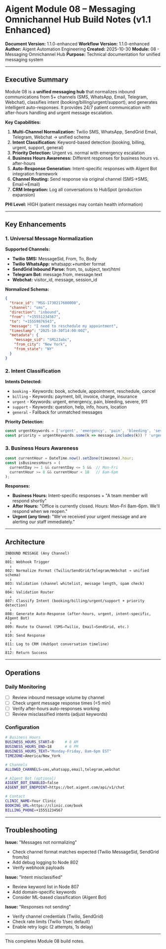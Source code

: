 # Aigent Module 08 – Messaging Omnichannel Hub Build Notes (v1.1 Enhanced)

**Document Version:** 1.1.0-enhanced
**Workflow Version:** 1.1.0-enhanced
**Author:** Aigent Automation Engineering
**Created:** 2025-10-30
**Module:** 08 - Messaging Omnichannel Hub
**Purpose:** Technical documentation for unified messaging system

---

## Executive Summary

Module 08 is a **unified messaging hub** that normalizes inbound communications from 5+ channels (SMS, WhatsApp, Email, Telegram, Webchat), classifies intent (booking/billing/urgent/support), and generates intelligent auto-responses. It provides 24/7 patient communication with after-hours handling and urgent message escalation.

**Key Capabilities:**
1. **Multi-Channel Normalization:** Twilio SMS, WhatsApp, SendGrid Email, Telegram, Webchat → unified schema
2. **Intent Classification:** Keyword-based detection (booking, billing, urgent, support, general)
3. **Priority Detection:** Urgent vs. normal with emergency escalation
4. **Business Hours Awareness:** Different responses for business hours vs. after-hours
5. **Auto-Response Generation:** Intent-specific responses with AIgent Bot integration framework
6. **Channel Routing:** Send response via original channel (SMS→SMS, Email→Email)
7. **CRM Integration:** Log all conversations to HubSpot (production expansion)

**PHI Level:** HIGH (patient messages may contain health information)

---

## Key Enhancements

### 1. Universal Message Normalization

**Supported Channels:**
- **Twilio SMS:** MessageSid, From, To, Body
- **Twilio WhatsApp:** whatsapp:+number format
- **SendGrid Inbound Parse:** from, to, subject, text/html
- **Telegram Bot:** message.from, message.text
- **Webchat:** visitor_id, message, session_id

**Normalized Schema:**
```json
{
  "trace_id": "MSG-1730217600000",
  "channel": "sms",
  "direction": "inbound",
  "from": "+15551234567",
  "to": "+15559876543",
  "message": "I need to reschedule my appointment",
  "timestamp": "2025-10-30T14:00:00Z",
  "metadata": {
    "message_sid": "SM123abc",
    "from_city": "New York",
    "from_state": "NY"
  }
}
```

### 2. Intent Classification

**Intents Detected:**
- `booking` - Keywords: book, schedule, appointment, reschedule, cancel
- `billing` - Keywords: payment, bill, invoice, charge, insurance
- `urgent` - Keywords: urgent, emergency, pain, bleeding, severe, 911
- `support` - Keywords: question, help, info, hours, location
- `general` - Fallback for unmatched messages

**Priority Detection:**
```javascript
const urgentKeywords = ['urgent', 'emergency', 'pain', 'bleeding', 'severe'];
const priority = urgentKeywords.some(k => message.includes(k)) ? 'urgent' : 'normal';
```

### 3. Business Hours Awareness

```javascript
const currentHour = DateTime.now().setZone(timezone).hour;
const isBusinessHours = (
  currentDay >= 1 && currentDay <= 5 &&  // Mon-Fri
  currentHour >= 8 && currentHour < 18   // 8am-6pm
);
```

**Responses:**
- **Business Hours:** Intent-specific responses + "A team member will respond shortly"
- **After Hours:** "Office is currently closed. Hours: Mon-Fri 8am-6pm. We'll respond when we reopen."
- **Urgent (any time):** "We've received your urgent message and are alerting our staff immediately."

---

## Architecture

```
INBOUND MESSAGE (Any Channel)
  ↓
801: Webhook Trigger
  ↓
802: Normalize Format (Twilio/SendGrid/Telegram/Webchat → unified schema)
  ↓
803: Validation (channel whitelist, message length, spam check)
  ↓
804: Validation Router
  ↓
807: Classify Intent (booking/billing/urgent/support + priority detection)
  ↓
808: Generate Auto-Response (after-hours, urgent, intent-specific, AIgent Bot)
  ↓
809: Route to Channel (SMS→Twilio, Email→SendGrid, etc.)
  ↓
810: Send Response
  ↓
811: Log to CRM (HubSpot conversation timeline)
  ↓
812: Return Success
```

---

## Operations

### Daily Monitoring
- [ ] Review inbound message volume by channel
- [ ] Check urgent message response times (<5 min)
- [ ] Verify after-hours auto-responses working
- [ ] Review misclassified intents (adjust keywords)

### Configuration

```bash
# Business Hours
BUSINESS_HOURS_START=8     # 8 AM
BUSINESS_HOURS_END=18      # 6 PM
BUSINESS_HOURS_TEXT="Monday-Friday, 8am-6pm EST"
TIMEZONE=America/New_York

# Channels
ALLOWED_CHANNELS=sms,whatsapp,email,telegram,webchat

# AIgent Bot (optional)
AIGENT_BOT_ENABLED=false
AIGENT_BOT_ENDPOINT=https://bot.aigent.com/api/v1/chat

# Contact
CLINIC_NAME=Your Clinic
BOOKING_URL=https://clinic.com/book
BILLING_PHONE=+15551234567
```

---

## Troubleshooting

**Issue:** "Messages not normalizing"
- Check channel format matches expected (Twilio MessageSid, SendGrid from/to)
- Add debug logging to Node 802
- Verify webhook payloads

**Issue:** "Intent misclassified"
- Review keyword list in Node 807
- Add domain-specific keywords
- Consider ML-based classification (AIgent Bot)

**Issue:** "Responses not sending"
- Verify channel credentials (Twilio, SendGrid)
- Check rate limits (Twilio 1/sec default)
- Enable retry logic (2 attempts, 1s delay)

---

This completes Module 08 build notes.
